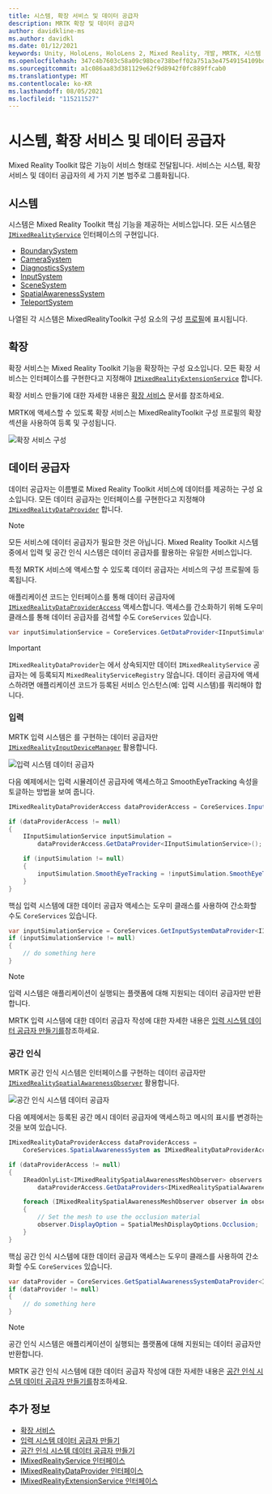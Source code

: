 ```yaml
---
title: 시스템, 확장 서비스 및 데이터 공급자
description: MRTK 확장 및 데이터 공급자
author: davidkline-ms
ms.author: davidkl
ms.date: 01/12/2021
keywords: Unity, HoloLens, HoloLens 2, Mixed Reality, 개발, MRTK, 시스템 확장,
ms.openlocfilehash: 347c4b7603c58a09c98bce738beff02a751a3e47549154109bd2b661ba13e9a6
ms.sourcegitcommit: a1c086aa83d381129e62f9d8942f0fc889ffcab0
ms.translationtype: MT
ms.contentlocale: ko-KR
ms.lasthandoff: 08/05/2021
ms.locfileid: "115211527"
---
```

# <a name="systems-extension-services-and-data-providers"></a>시스템, 확장 서비스 및 데이터 공급자

Mixed Reality Toolkit 많은 기능이 서비스 형태로 전달됩니다. 서비스는 시스템, 확장 서비스 및 데이터 공급자의 세 가지 기본 범주로 그룹화됩니다.

## <a name="systems"></a>시스템

시스템은 Mixed Reality Toolkit 핵심 기능을 제공하는 서비스입니다. 모든 시스템은 [`IMixedRealityService`](xref:Microsoft.MixedReality.Toolkit.IMixedRealityService) 인터페이스의 구현입니다.

- [BoundarySystem](../features/boundary/boundary-system-getting-started.md)
- [CameraSystem](../features/camera-system/camera-system-overview.md)
- [DiagnosticsSystem](../features/diagnostics/diagnostics-system-getting-started.md)
- [InputSystem](../features/input/overview.md)
- [SceneSystem](../features/scene-system/scene-system-getting-started.md)
- [SpatialAwarenessSystem](../features/spatial-awareness/spatial-awareness-getting-started.md)
- [TeleportSystem](../features/teleport-system/teleport-system.md)

나열된 각 시스템은 MixedRealityToolkit 구성 요소의 구성 [프로필](../features/profiles/profiles.md)에 표시됩니다.

## <a name="extensions"></a>확장

확장 서비스는 Mixed Reality Toolkit 기능을 확장하는 구성 요소입니다. 모든 확장 서비스는 인터페이스를 구현한다고 지정해야 [`IMixedRealityExtensionService`](xref:Microsoft.MixedReality.Toolkit.IMixedRealityExtensionService) 합니다.

확장 서비스 만들기에 대한 자세한 내용은 [확장 서비스](../features/extensions/extension-services.md) 문서를 참조하세요.

MRTK에 액세스할 수 있도록 확장 서비스는 MixedRealityToolkit 구성 프로필의 확장 섹션을 사용하여 등록 및 구성됩니다.

![확장 서비스 구성](../features/images/profiles/ConfiguredExtensionService.png)

## <a name="data-providers"></a>데이터 공급자

데이터 공급자는 이름별로 Mixed Reality Toolkit 서비스에 데이터를 제공하는 구성 요소입니다. 모든 데이터 공급자는 인터페이스를 구현한다고 지정해야 [`IMixedRealityDataProvider`](xref:Microsoft.MixedReality.Toolkit.IMixedRealityDataProvider) 합니다.

> [!NOTE]
> 모든 서비스에 데이터 공급자가 필요한 것은 아닙니다. Mixed Reality Toolkit 시스템 중에서 입력 및 공간 인식 시스템은 데이터 공급자를 활용하는 유일한 서비스입니다.

특정 MRTK 서비스에 액세스할 수 있도록 데이터 공급자는 서비스의 구성 프로필에 등록됩니다.

애플리케이션 코드는 인터페이스를 통해 데이터 공급자에 [`IMixedRealityDataProviderAccess`](xref:Microsoft.MixedReality.Toolkit.IMixedRealityDataProviderAccess) 액세스합니다. 액세스를 간소화하기 위해 도우미 클래스를 통해 데이터 공급자를 검색할 수도 `CoreServices` 있습니다.

```c#
var inputSimulationService = CoreServices.GetDataProvider<IInputSimulationService>(CoreServices.InputSystem);
```

> [!IMPORTANT]
> `IMixedRealityDataProvider`는 에서 상속되지만 데이터 `IMixedRealityService` 공급자는 에 등록되지 `MixedRealityServiceRegistry` 않습니다. 데이터 공급자에 액세스하려면 애플리케이션 코드가 등록된 서비스 인스턴스(예: 입력 시스템)를 쿼리해야 합니다.

### <a name="input"></a>입력

MRTK 입력 시스템은 를 구현하는 데이터 공급자만 [`IMixedRealityInputDeviceManager`](xref:Microsoft.MixedReality.Toolkit.Input.IMixedRealityInputDeviceManager) 활용합니다.

![입력 시스템 데이터 공급자](../features/images/input/RegisteredServiceProviders.PNG)

다음 예제에서는 입력 시뮬레이션 공급자에 액세스하고 SmoothEyeTracking 속성을 토글하는 방법을 보여 줍니다.

```c#
IMixedRealityDataProviderAccess dataProviderAccess = CoreServices.InputSystem as IMixedRealityDataProviderAccess;

if (dataProviderAccess != null)
{
    IInputSimulationService inputSimulation =
        dataProviderAccess.GetDataProvider<IInputSimulationService>();

    if (inputSimulation != null)
    {
        inputSimulation.SmoothEyeTracking = !inputSimulation.SmoothEyeTracking;
    }
}
```

핵심 입력 시스템에 대한 데이터 공급자 액세스는 도우미 클래스를 사용하여 간소화할 수도 `CoreServices` 있습니다.

```c#
var inputSimulationService = CoreServices.GetInputSystemDataProvider<IInputSimulationService>();
if (inputSimulationService != null)
{
    // do something here
}
```

> [!NOTE]
> 입력 시스템은 애플리케이션이 실행되는 플랫폼에 대해 지원되는 데이터 공급자만 반환합니다.

MRTK 입력 시스템에 대한 데이터 공급자 작성에 대한 자세한 내용은 [입력 시스템 데이터 공급자 만들기를](../features/input/create-data-provider.md)참조하세요.

### <a name="spatial-awareness"></a>공간 인식

MRTK 공간 인식 시스템은 인터페이스를 구현하는 데이터 공급자만 [`IMixedRealitySpatialAwarenessObserver`](xref:Microsoft.MixedReality.Toolkit.SpatialAwareness.IMixedRealitySpatialAwarenessObserver) 활용합니다.

![공간 인식 시스템 데이터 공급자](../features/images/spatial-awareness/SpatialAwarenessProfile.png)

다음 예제에서는 등록된 공간 메시 데이터 공급자에 액세스하고 메시의 표시를 변경하는 것을 보여 있습니다.

```c#
IMixedRealityDataProviderAccess dataProviderAccess =
    CoreServices.SpatialAwarenessSystem as IMixedRealityDataProviderAccess;

if (dataProviderAccess != null)
{
    IReadOnlyList<IMixedRealitySpatialAwarenessMeshObserver> observers =
        dataProviderAccess.GetDataProviders<IMixedRealitySpatialAwarenessMeshObserver>();

    foreach (IMixedRealitySpatialAwarenessMeshObserver observer in observers)
    {
        // Set the mesh to use the occlusion material
        observer.DisplayOption = SpatialMeshDisplayOptions.Occlusion;
    }
}
```

핵심 공간 인식 시스템에 대한 데이터 공급자 액세스는 도우미 클래스를 사용하여 간소화할 수도 `CoreServices` 있습니다.

```c#
var dataProvider = CoreServices.GetSpatialAwarenessSystemDataProvider<IMixedRealitySpatialAwarenessMeshObserver>();
if (dataProvider != null)
{
    // do something here
}
```

> [!NOTE]
> 공간 인식 시스템은 애플리케이션이 실행되는 플랫폼에 대해 지원되는 데이터 공급자만 반환합니다.

MRTK 공간 인식 시스템에 대한 데이터 공급자 작성에 대한 자세한 내용은 [공간 인식 시스템 데이터 공급자 만들기를](../features/spatial-awareness/create-data-provider.md)참조하세요.

## <a name="see-also"></a>추가 정보

- [확장 서비스](../features/extensions/extension-services.md)
- [입력 시스템 데이터 공급자 만들기](../features/input/create-data-provider.md)
- [공간 인식 시스템 데이터 공급자 만들기](../features/spatial-awareness/create-data-provider.md)
- [IMixedRealityService 인터페이스](xref:Microsoft.MixedReality.Toolkit.IMixedRealityService)
- [IMixedRealityDataProvider 인터페이스](xref:Microsoft.MixedReality.Toolkit.IMixedRealityDataProvider)
- [IMixedRealityExtensionService 인터페이스](xref:Microsoft.MixedReality.Toolkit.IMixedRealityExtensionService)
